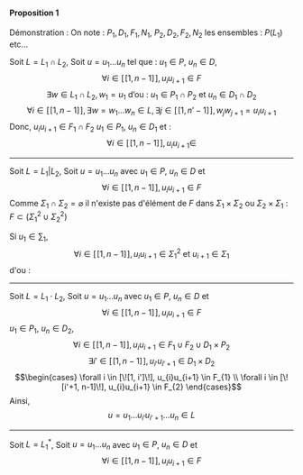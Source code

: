 #### Proposition 1
Démonstration : 
On note : $P_{1}, D_{1}, F_{1}, N_{1}$, $P_{2}, D_{2}, F_{2}, N_{2}$ les ensembles : $P(L_{1})$ etc...

Soit $L = L_{1} \cap L_{2}$, 
Soit $u =u_{1}\dots u_{n}$ tel que : $u_{1} \in P$, $u_{n} \in D$,
$$\forall i \in [\![1, n-1]\!], u_{i}u_{i+1} \in F$$
$$\exists w \in L_{1} \cap L_{2}, w_{1} = u_{1} \text{ d'ou : } u_{1} \in P_{1} \cap P_{2} \text{ et } u_{n} \in D_{1} \cap D_{2}$$
$$\forall i \in [\![1, n-1]\!], \exists w = w_{1}\dots w_{n} \in L, \exists j \in [\![1, n'-1]\!] ,w_{j}w_{j+1} = u_{i}u_{i+1}$$
Donc, $u_{i}u_{i+1} \in F_{1} \cap F_{2}$ $u_{1} \in P_{1}$, $u_{n} \in D_{1}$ et : 
$$\forall i \in [\![1, n-1]\!], u_{i}u_{i+1} \in$$



___
Soit $L = L_{1} | L_{2}$, 
Soit $u = u_{1}\dots u_{n}$ avec $u_{1} \in P$, $u_{n} \in D$ et 
$$\forall i \in [\![1, n-1]\!], u_{i}u_{i+1} \in F$$
Comme $\Sigma_{1}\cap \Sigma_{2} = \varnothing$ il n'existe pas d'élément de $F$ dans $\Sigma_{1} \times \Sigma_{2}$ ou $\Sigma_{2} \times \Sigma_{1}$ : $F \subset (\Sigma_{1}^{2} \cup \Sigma_{2}^{2})$

Si $u_{1} \in \sum_{1}$, 
$$\forall i \in [\![1, n-1]\!], u_{i}u_{i+1} \in \Sigma_{1}^{2} \text{ et } u_{i+1} \in \Sigma_{1}$$
d'ou : 


___
Soit $L = L_{1} \cdot L_{2}$, 
Soit $u = u_{1}\dots u_{n}$ avec $u_{1} \in P$, $u_{n} \in D$ et 
$$\forall i \in [\![1, n-1]\!], u_{i}u_{i+1} \in F$$
$u_{1} \in P_{1}$, $u_{n} \in D_{2}$, 
$$\forall i \in [\![1, n-1]\!], u_{i}u_{i+1} \in F_{1}\cup F_{2} \cup D_{1}\times P_{2}$$
$$\exists i' \in [\![1, n-1]\!], u_{i'}u_{i'+1} \in D_{1}\times D_{2}$$
$$\begin{cases}
\forall i \in [\![1, i']\!], u_{i}u_{i+1} \in F_{1} \\
\forall i \in [\![i'+1, n-1]\!], u_{i}u_{i+1} \in F_{2}
\end{cases}$$
Ainsi,
$$u = u_{1}\dots u_{i'}u_{i'+1}\dots u_{n} \in L$$
___
Soit $L = L_{1}^{*}$, 
Soit $u = u_{1}\dots u_{n}$ avec $u_{1} \in P$, $u_{n} \in D$ et 
$$\forall i \in [\![1, n-1]\!], u_{i}u_{i+1} \in F$$
